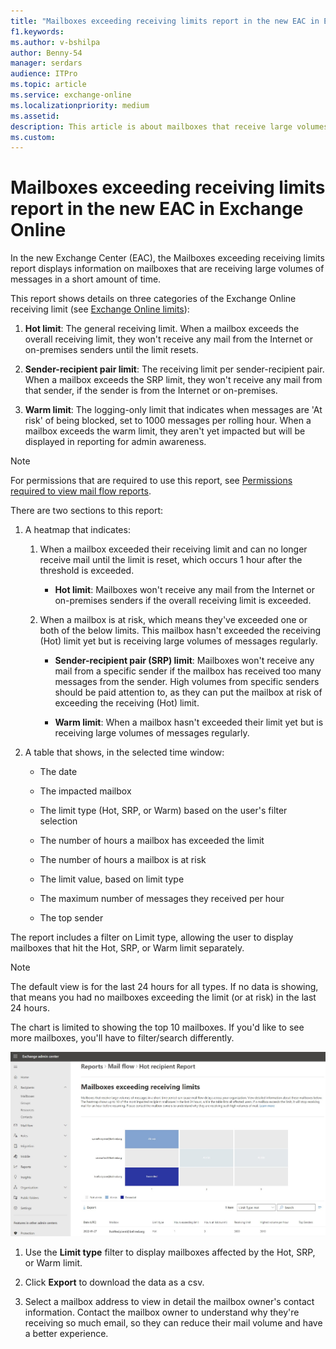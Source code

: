 ```yaml
---
title: "Mailboxes exceeding receiving limits report in the new EAC in Exchange Online"
f1.keywords:
ms.author: v-bshilpa
author: Benny-54
manager: serdars
audience: ITPro
ms.topic: article
ms.service: exchange-online
ms.localizationpriority: medium
ms.assetid:
description: This article is about mailboxes that receive large volumes of messages.
ms.custom:
---
```


# Mailboxes exceeding receiving limits report in the new EAC in Exchange Online

In the new Exchange Center (EAC), the Mailboxes exceeding receiving limits report displays information on mailboxes that are receiving large volumes of messages in a short amount of time.

This report shows details on three categories of the Exchange Online receiving limit (see [Exchange Online limits](/office365/servicedescriptions/exchange-online-service-description/exchange-online-limits#receiving-and-sending-limits)):

  1. **Hot limit**: The general receiving limit. When a mailbox exceeds the overall receiving limit, they won't receive any mail from the Internet or on-premises senders until the limit resets.

  2. **Sender-recipient pair limit**: The receiving limit per sender-recipient pair. When a mailbox exceeds the SRP limit, they won't receive any mail from that sender, if the sender is from the Internet or on-premises.

  3. **Warm limit**: The logging-only limit that indicates when messages are 'At risk' of being blocked, set to 1000 messages per rolling hour. When a mailbox exceeds the warm limit, they aren't yet impacted but will be displayed in reporting for admin awareness.


> [!NOTE]
> For permissions that are required to use this report, see [Permissions required to view mail flow reports](mail-flow-reports.md#permissions-required-to-view-mail-flow-reports).

There are two sections to this report:

1. A heatmap that indicates:

    1. When a mailbox exceeded their receiving limit and can no longer receive mail until the limit is reset, which occurs 1 hour after the threshold is exceeded.

       - **Hot limit**: Mailboxes won't receive any mail from the Internet or on-premises senders if the overall receiving limit is exceeded.

    2. When a mailbox is at risk, which means they've exceeded one or both of the below limits. This mailbox hasn't exceeded the receiving (Hot) limit yet but is receiving large volumes of messages regularly.

       - **Sender-recipient pair (SRP) limit**: Mailboxes won't receive any mail from a specific sender if the mailbox has received too many messages from the sender. High volumes from specific senders should be paid attention to, as they can put the mailbox at risk of exceeding the receiving (Hot) limit.

       - **Warm limit**: When a mailbox hasn't exceeded their limit yet but is receiving large volumes of messages regularly.

2. A table that shows, in the selected time window:

   - The date

   - The impacted mailbox

   - The limit type (Hot, SRP, or Warm) based on the user's filter selection

   - The number of hours a mailbox has exceeded the limit

   - The number of hours a mailbox is at risk

   - The limit value, based on limit type

   - The maximum number of messages they received per hour

   - The top sender

  The report includes a filter on Limit type, allowing the user to display mailboxes that hit the Hot, SRP, or Warm limit separately.

> [!NOTE]
> The default view is for the last 24 hours for all types. If no data is showing, that means you had no mailboxes exceeding the limit (or at risk) in the last 24 hours.
>
> The chart is limited to showing the top 10 mailboxes. If you'd like to see more mailboxes, you'll have to filter/search differently.

![Report.](../../media/new-report-mailboxes.jpg)

1. Use the **Limit type** filter to display mailboxes affected by the Hot, SRP, or Warm limit.

2. Click **Export** to download the data as a csv.

3. Select a mailbox address to view in detail the mailbox owner's contact information. Contact the mailbox owner to understand why they're receiving so much email, so they can reduce their mail volume and have a better experience.
